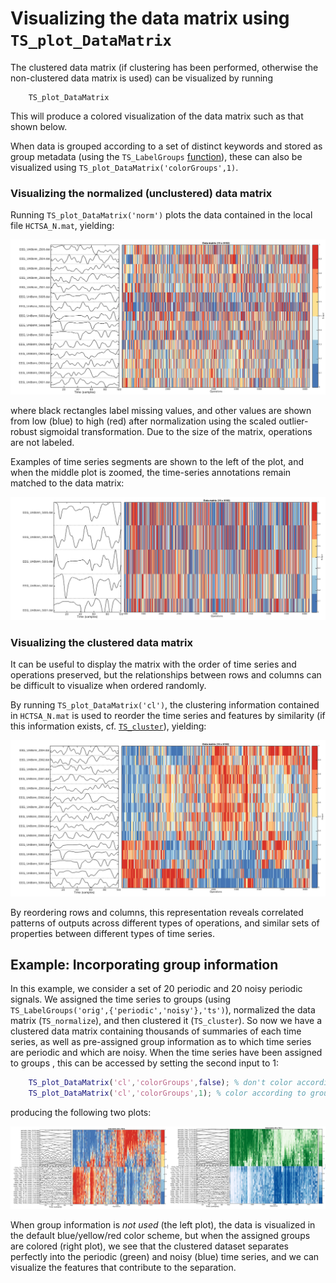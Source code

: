 # Visualizing the data matrix using `TS_plot_DataMatrix`

The clustered data matrix (if clustering has been performed, otherwise the non-clustered data matrix is used) can be visualized by running

        TS_plot_DataMatrix

This will produce a colored visualization of the data matrix such as that shown below.

When data is grouped according to a set of distinct keywords and stored as group metadata (using the `TS_LabelGroups` [function](grouping.md)), these can also be visualized using `TS_plot_DataMatrix('colorGroups',1)`.

<!-- ## Example usage

For example, we used a set of 9000 operations on 100 diverse empirical time series.
We then:
1. Normalized it, using `TS_normalize('scaledRobustSigmoid',[0.7,0.9])`. This removed 1 time series with fewer than 70% good values, 2476 operations with fewer than 90% good values, 164 operations with near-constant outputs, and 114 operations with zero interquartile range, leaving a 99 x 7225 normalized data matrix containing 0.38% special values saved in **HCTSA_N.mat**.
2. Clustered it, using `TS_cluster('euclidean','average', 'corr_fast', 'average')`, which uses a faster approximation for correlations involving bad values. The result is a re-ordered data matrix and associated metadata saved in **HCTSA_N.mat**. -->

### Visualizing the normalized (unclustered) data matrix
Running `TS_plot_DataMatrix('norm')` plots the data contained in the local file `HCTSA_N.mat`, yielding:

![](img/Bonn_DataMatrix_norm.png)

where black rectangles label missing values, and other values are shown from low (blue) to high (red) after normalization using the scaled outlier-robust sigmoidal transformation.
Due to the size of the matrix, operations are not labeled.

Examples of time series segments are shown to the left of the plot, and when the middle plot is zoomed, the time-series annotations remain matched to the data matrix:

![](img/Bonn_DataMatrix_zoomed.png)

### Visualizing the clustered data matrix

It can be useful to display the matrix with the order of time series and operations preserved, but the relationships between rows and columns can be difficult to visualize when ordered randomly.

By running `TS_plot_DataMatrix('cl')`, the clustering information contained in `HCTSA_N.mat` is used to reorder the time series and features by similarity (if this information exists, cf. [`TS_cluster`](clustering_rows_and_columns.md)), yielding:

![](img/Bonn_DataMatrix_clustered.png)

By reordering rows and columns, this representation reveals correlated patterns of outputs across different types of operations, and similar sets of properties between different types of time series.

## Example: Incorporating group information

In this example, we consider a set of 20 periodic and 20 noisy periodic signals.
We assigned the time series to groups (using `TS_LabelGroups('orig',{'periodic','noisy'},'ts')`), normalized the data matrix (`TS_normalize`), and then clustered it (`TS_cluster`).
So now we have a clustered data matrix containing thousands of summaries of each time series, as well as pre-assigned group information as to which time series are periodic and which are noisy.
When the time series have been assigned to groups , this can be accessed by setting the second input to 1:

```matlab
    TS_plot_DataMatrix('cl','colorGroups',false); % don't color according to group labels
    TS_plot_DataMatrix('cl','colorGroups',1); % color according to group labels
```
producing the following two plots:

![](img/DataMatrix_together.png)

When group information is *not used* (the left plot), the data is visualized in the default blue/yellow/red color scheme, but when the assigned groups are colored (right plot), we see that the clustered dataset separates perfectly into the periodic (green) and noisy (blue) time series, and we can visualize the features that contribute to the separation.
